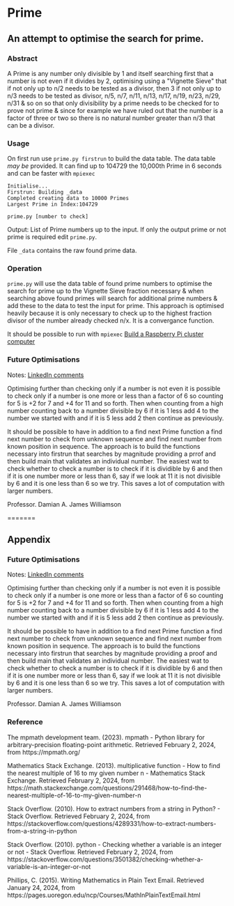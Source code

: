 # Prime
## An attempt to optimise the search for prime.

### Abstract
A Prime is any number only divisible by 1 and itself searching first that a number is not even if it divides by 2, optimising using a "Vignette Sieve" that if not only up to n/2 needs to be tested as a divisor, then 3 if not only up to n/3 needs to be tested as divisor, n/5, n/7, n/11, n/13, n/17, n/19, n/23, n/29, n/31 & so on so that only divisibility by a prime needs to be checked for to prove not prime & since for example we have ruled out that the number is a factor of three or two so there is no natural number greater than n/3 that can be a divisor.

### Usage
On first run use `prime.py firstrun` to build the data table. The data table *may be* provided. It can find up to 104729 the 10,000th Prime in 6 seconds and can be faster with `mpiexec`

```log prime.py firstrun
Initialise...
Firstrun: Building _data
Completed creating data to 10000 Primes
Largest Prime in Index:104729
```

`prime.py [number to check]`

Output: List of Prime numbers up to the input. If only the output prime or not prime is required edit `prime.py`.

File `_data` contains the raw found prime data.

### Operation
`prime.py` will use the data table of found prime numbers to optimise the search for prime up to the Vignette Sieve fraction necessary & when searching above found primes will search for additional prime numbers & add these to the data to test the input for prime. This approach is optimised heavily because it is only necessary to check up to the highest fraction divisor of the number already checked n/x. It is a convergance function.

It should be possible to run with `mpiexec` [Build a Raspberry Pi cluster computer][1]

### Future Optimisations

Notes: [LinkedIn comments][2]

Optimising further than checking only if a number is not even it is possible to check only if a number is one more or less than a factor of 6 so counting for 5 is +2 for 7 and +4 for 11 and so forth. Then when counting from a high number counting back to a number divisible by 6 if it is 1 less add 4 to the number we started with and if it is 5 less add 2 then continue as previously.

It should be possible to have in addition to a find next Prime function a find next number to check from unknown sequence and find next number from known position in sequence. The approach is to build the functions necessary into firstrun that searches by magnitude providing a prrof and then build main that validates an individual number. The easiest wat to check whether to check a number is to check if it is dividible by 6 and then if it is one number more or less than 6, say if we look at 11 it is  not divisible by 6 and it is one less than 6 so we try. This saves a lot of computation with larger numbers. 

Professor. Damian A. James Williamson

=======
## Appendix

### Future Optimisations

Notes: [LinkedIn comments][2]

Optimising further than checking only if a number is not even it is possible to check only if a number is one more or less than a factor of 6 so counting for 5 is +2 for 7 and +4 for 11 and so forth. Then when counting from a high number counting back to a number divisible by 6 if it is 1 less add 4 to the number we started with and if it is 5 less add 2 then continue as previously.

It should be possible to have in addition to a find next Prime function a find next number to check from unknown sequence and find next number from known position in sequence. The approach is to build the functions necessary into firstrun that searches by magnitude providing a proof and then build main that validates an individual number. The easiest wat to check whether to check a number is to check if it is dividible by 6 and then if it is one number more or less than 6, say if we look at 11 it is  not divisible by 6 and it is one less than 6 so we try. This saves a lot of computation with larger numbers. 

Professor. Damian A. James Williamson

### Reference

<p class="apa-reference style="padding-left: 36px; text-indent: -36px;">The mpmath development team. (2023). mpmath - Python library for arbitrary-precision floating-point arithmetic. Retrieved February 2, 2024, from https://mpmath.org/</p>

<p class="apa-reference style="padding-left: 36px; text-indent: -36px;">Mathematics Stack Exchange. (2013). multiplicative function - How to find the nearest multiple of 16 to my given number n - Mathematics Stack Exchange. Retrieved February 2, 2024, from https://math.stackexchange.com/questions/291468/how-to-find-the-nearest-multiple-of-16-to-my-given-number-n</p>

<p class="apa-reference style="padding-left: 36px; text-indent: -36px;">Stack Overflow. (2010). How to extract numbers from a string in Python? - Stack Overflow. Retrieved February 2, 2024, from https://stackoverflow.com/questions/4289331/how-to-extract-numbers-from-a-string-in-python</p>

<p class="apa-reference style="padding-left: 36px; text-indent: -36px;">Stack Overflow. (2010). python - Checking whether a variable is an integer or not - Stack Overflow. Retrieved February 2, 2024, from https://stackoverflow.com/questions/3501382/checking-whether-a-variable-is-an-integer-or-not</p

<p class="apa-reference style="padding-left: 36px; text-indent: -36px;">Phillips, C. (2015). Writing Mathematics in Plain Text Email. Retrieved January 24, 2024, from https://pages.uoregon.edu/ncp/Courses/MathInPlainTextEmail.html</p>

[1]: https://magpi.raspberrypi.com/articles/build-a-raspberry-pi-cluster-computer
[2]: https://www.linkedin.com/feed/update/urn:li:activity:7152930677804421120?commentUrn=urn%3Ali%3Acomment%3A%28activity%3A7152930677804421120%2C7155347903270522880%29&dashCommentUrn=urn%3Ali%3Afsd_comment%3A%287155347903270522880%2Curn%3Ali%3Aactivity%3A7152930677804421120%29
